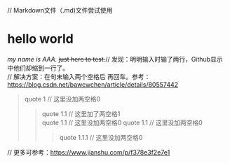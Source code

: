 // Markdown文件（.md)文件尝试使用

# hello world 
*my name is AAA.*
~~just here to test.~~// 发现：明明输入时输了两行，Github显示中他们却缩到一行了。  
// 解决方案：在句末输入两个空格后 再回车。参考：https://blog.csdn.net/bawcwchen/article/details/80557442  
>quote 1 // 这里没加两空格0
>>quote 1.1 // 这里加了两空格1  
>>quote 1.1 // 这里没加两空格0
>>quote 1.1 // 这里没加两空格0
>>>quote 1.1.1 // 这里没加两空格0

// 更多可参考：https://www.jianshu.com/p/f378e3f2e7e1

